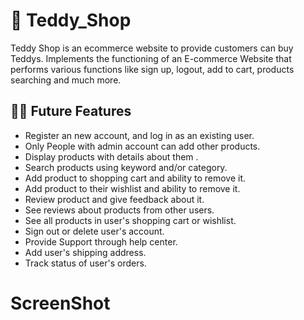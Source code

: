 # 🧸 Teddy_Shop
Teddy Shop is an ecommerce website to provide customers can buy Teddys. 
Implements the functioning of an E-commerce Website that performs various functions like sign up, logout, add to cart, products searching and much more.


## 🐻‍❄️  Future Features
- Register an new account, and log in as an existing user.
- Only People with admin account can add other products.
- Display products with details about them .
- Search products using keyword and/or category.
- Add product to shopping cart and ability to remove it.
- Add product to their wishlist and ability to remove it.
- Review product and give feedback about it.
- See reviews about products from other users.
- See all products in user's shopping cart or wishlist.
- Sign out or delete user's account.
- Provide Support through help center.
- Add user's shipping address.
- Track status of user's orders.

# ScreenShot
